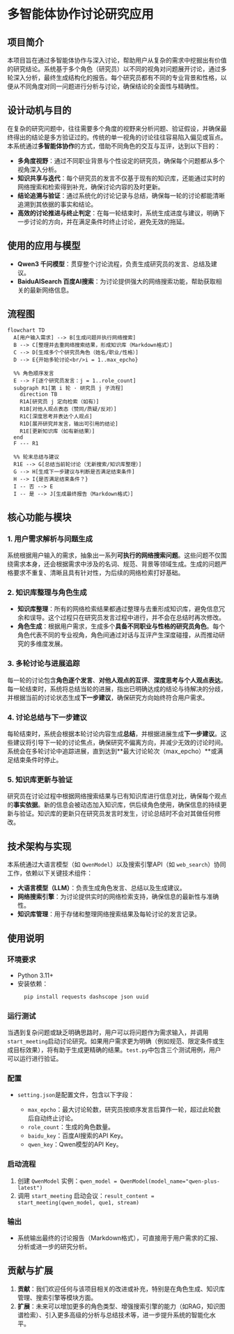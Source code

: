 # 多智能体协作讨论研究应用

## 项目简介

本项目旨在通过多智能体协作与深入讨论，帮助用户从复杂的需求中挖掘出有价值的研究结论。系统基于多个角色（研究员）以不同的视角对问题展开讨论，通过多轮深入分析，最终生成结构化的报告。每个研究员都有不同的专业背景和性格，以便从不同角度对同一问题进行分析与讨论，确保结论的全面性与精确性。

## 设计动机与目的

在复杂的研究问题中，往往需要多个角度的视野来分析问题、验证假设，并确保最终得出的结论是多方验证过的。传统的单一视角的讨论往往容易陷入偏见或盲点。本系统通过**多智能体协作**的方式，借助不同角色的交互与互评，达到以下目的：

- **多角度视野**：通过不同职业背景与个性设定的研究员，确保每个问题都从多个视角深入分析。
- **知识共享与迭代**：每个研究员的发言不仅基于现有的知识库，还能通过实时的网络搜索和检索得到补充，确保讨论内容的及时更新。
- **结论追溯与验证**：通过系统化的讨论记录与总结，确保每一轮的讨论都能清晰追溯到其依据的事实和结论。
- **高效的讨论推进与终止判定**：在每一轮结束时，系统生成进度与建议，明确下一步讨论的方向，并在满足条件时终止讨论，避免无效的拖延。

## 使用的应用与模型

* **Qwen3 千问模型**：贯穿整个讨论流程，负责生成研究员的发言、总结及建议。
* **BaiduAISearch 百度AI搜索**：为讨论提供强大的网络搜索功能，帮助获取相关的最新网络信息。

## 流程图

```mermaid
flowchart TD
  A[用户输入需求] --> B[生成问题并执行网络搜索]
  B --> C[整理并去重网络搜索结果，形成知识库（Markdown格式）]
  C --> D[生成多个个研究员角色（姓名/职业/性格）]
  D --> E{开始多轮讨论<br/>i = 1..max_epcho}

  %% 角色顺序发言
  E --> F[逐个研究员发言：j = 1..role_count]
  subgraph R1[第 i 轮 · 研究员 j 子流程]
    direction TB
    R1A[研究员 j 定向检索（如有）]
    R1B[对他人观点表态（赞同/质疑/反对）]
    R1C[深度思考并表达个人观点]
    R1D[展开研究并发言，输出可引用的结论]
    R1E[更新知识库（如有新结果）]
  end
  F --- R1

  %% 轮末总结与建议
  R1E --> G[总结当前轮讨论（无新搜索/知识库整理）]
  G --> H[生成下一步建议与判断是否满足结束条件]
  H --> I{是否满足结束条件？}
  I -- 否 --> E
  I -- 是 --> J[生成最终报告（Markdown格式）]

```

## 核心功能与模块

### 1. 用户需求解析与问题生成
系统根据用户输入的需求，抽象出一系列**可执行的网络搜索问题**。这些问题不仅围绕需求本身，还会根据需求中涉及的名词、规范、背景等领域生成。生成的问题严格要求不重复、清晰且具有针对性，为后续的网络检索打好基础。

### 2. 知识库整理与角色生成
- **知识库整理**：所有的网络检索结果都通过整理与去重形成知识库，避免信息冗余和误导。这个过程只在研究员发言过程中进行，并不会在总结时再次修改。
- **角色生成**：根据用户需求，生成多个**具备不同职业与性格的研究员角色**。每个角色代表不同的专业视角，角色间通过对话与互评产生深度碰撞，从而推动研究的多维度发展。

### 3. 多轮讨论与进展追踪
每一轮的讨论包含**角色逐个发言**、**对他人观点的互评**、**深度思考与个人观点表达**。每一轮结束时，系统将总结当轮的进展，指出已明确达成的结论与待解决的分歧，并根据当前的讨论状态生成**下一步建议**，确保研究方向始终符合用户需求。

### 4. 讨论总结与下一步建议
每轮结束时，系统会根据本轮讨论内容生成**总结**，并根据进展生成**下一步建议**。这些建议将引导下一轮的讨论焦点，确保研究不偏离方向，并减少无效的讨论时间。系统会在多轮讨论中追踪进展，直到达到**最大讨论轮次（max_epcho）**或满足结束条件时停止。

### 5. 知识库更新与验证
研究员在讨论过程中根据网络搜索结果与已有知识库进行信息对比，确保每个观点的**事实依据**。新的信息会被动态加入知识库，供后续角色使用，确保信息的持续更新与验证。知识库的更新只在研究员发言时发生，讨论总结时不会对其做任何修改。

## 技术架构与实现

本系统通过大语言模型（如 `QwenModel`）以及搜索引擎API（如 `web_search`）协同工作，依赖以下关键技术组件：
- **大语言模型（LLM）**：负责生成角色发言、总结以及生成建议。
- **网络搜索引擎**：为讨论提供实时的网络检索支持，确保信息的最新性与准确性。
- **知识库管理**：用于存储和整理网络搜索结果及每轮讨论的发言记录。

## 使用说明

### 环境要求
- Python 3.11+
- 安装依赖：
  ```bash
    pip install requests dashscope json uuid
  ```

### 运行测试
当遇到复杂问题或缺乏明确思路时，用户可以将问题作为需求输入，并调用`start_meeting`启动讨论研究。如果用户需求更为明确（例如规范、限定条件或生成目标效果），将有助于生成更精确的结果。`test.py`中包含三个测试用例，用户可以运行进行验证。

### 配置
* `setting.json`是配置文件，包含以下字段：

  * `max_epcho`：最大讨论轮数，研究员按顺序发言后算作一轮，超过此轮数后自动终止讨论。
  * `role_count`：生成的角色数量。
  * `baidu_key`：百度AI搜索的API Key。
  * `qwen_key`：Qwen模型的API Key。

### 启动流程
1. 创建 `QwenModel` 实例：`qwen_model = QwenModel(model_name="qwen-plus-latest")`
2. 调用 `start_meeting` 启动会议：`result_content = start_meeting(qwen_model, que1, stream)`

### 输出
- 系统输出最终的讨论报告（Markdown格式），可直接用于用户需求的汇报、分析或进一步的研究分析。

## 贡献与扩展

1. **贡献**：我们欢迎任何与该项目相关的改进或补充，特别是在角色生成、知识库管理、搜索引擎等模块方面。
2. **扩展**：未来可以增加更多的角色类型、增强搜索引擎的能力（如RAG，知识图谱检索）、引入更多高级的分析与总结技术等，进一步提升系统的智能化水平。
